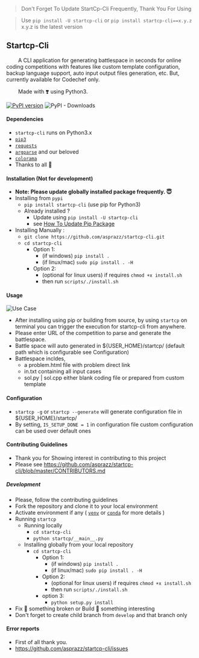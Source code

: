 >
>    Don't Forget To Update StartCp-Cli Frequently, Thank You For Using

>    Use `pip install -U startcp-cli` or `pip install startcp-cli==x.y.z` x.y.z is the latest version
>

## Startcp-Cli

<P>
 &nbsp;&nbsp;&nbsp;&nbsp;&nbsp;&nbsp;&nbsp;&nbsp;A CLI application for generating battlespace in seconds for online coding competitions with features like custom template configuration, backup language support, auto input output files generation, etc. But, currently available for Codechef only.
</p>

<p>

&nbsp;&nbsp;&nbsp;&nbsp;&nbsp;&nbsp;&nbsp;&nbsp;Made with :heavy_heart_exclamation: using Python3.

[![PyPI version](https://badge.fury.io/py/startcp-cli.svg)](https://badge.fury.io/py/startcp-cli) ![PyPI - Downloads](https://img.shields.io/pypi/dm/startcp-cli)

</p>


#### Dependencies
- `startcp-cli` runs on Python3.x
- [`pip3`](https://pip.pypa.io/en/stable/installing/)
- [`requests`](https://requests.readthedocs.io/en/master/user/install/)
- [`argparse`](https://pypi.org/project/argparse/)
and our beloved
- [`colorama`](https://pypi.org/project/colorama/)
- Thanks to all :pray:


#### Installation (Not for development)
- <strong>Note: Please update globally installed package frequently. :innocent:	</strong>
- Installing from `pypi`
    - `pip install startcp-cli` (use pip for Python3)
    - Already installed ?
        - Update using `pip install -U startcp-cli`
        - see [How To Update Pip Package](https://stackoverflow.com/questions/4536103/how-can-i-upgrade-specific-packages-using-pip-and-a-requirements-file)
- Installing Manually :
    - `git clone https://github.com/asprazz/startcp-cli.git`
    - `cd startcp-cli`
        - Option 1:
            - (if windows) `pip install .`
            - (if linux/mac) `sudo pip install . -H`
        - Option 2:
            - (optional for linux users) if requires `chmod +x install.sh`
            - then run `scripts/./install.sh`


#### Usage
![Use Case](https://github.com/asprazz/startcp-cli/blob/develop/screenshots/1.png "Use Case")
- After installing using pip or building from source, by using `startcp` on terminal you can trigger the execution for startcp-cli from anywhere.
- Please enter URL of the competition to parse and generate the battlespace.
- Battle space will auto generated in ${USER_HOME}/startcp/ (default path which is configurable see Configuration)
- Battlespace incldes,
    - a problem.html file with problem direct link
    - in.txt containing all input cases
    - sol.py | sol.cpp either blank coding file or prepared from custom template


#### Configuration
- `startcp -g` or `startcp --generate` will generate configuration file in ${USER_HOME}/startcp/
- By setting, `IS_SETUP_DONE = 1` in configuration file custom configuration can be used over default ones



#### Contributing Guidelines
- Thank you for Showing interest in contributing to this project
- Please see https://github.com/asprazz/startcp-cli/blob/master/CONTRIBUTORS.md

##### Development
- Please, follow the contributing guidelines
- Fork the repository and clone it to your local environment
- Activate environment if any (
    [`venv`](https://docs.python.org/3/library/venv.html)
    or [`conda`](https://docs.conda.io/projects/conda/en/latest/user-guide/install/index.html)
    for more details
  )
- Running `startcp`
  - Running locally
      - `cd startcp-cli`
      - `python startcp/__main__.py`
  - Installing globally from your local repository
      - `cd startcp-cli`
          - Option 1:
              - (if windows) `pip install .`
              - (if linux/mac) `sudo pip install . -H`
          - Option 2:
              - (optional for linux users) if requires `chmod +x install.sh`
              - then run `scripts/./install.sh`
          - option 3:
              - `python setup.py install`
- Fix :wrench: something broken or Build :hammer: something interesting
- Don't forget to create child branch from `develop` and that branch only



#### Error reports
- First of all thank you.
- https://github.com/asprazz/startcp-cli/issues

